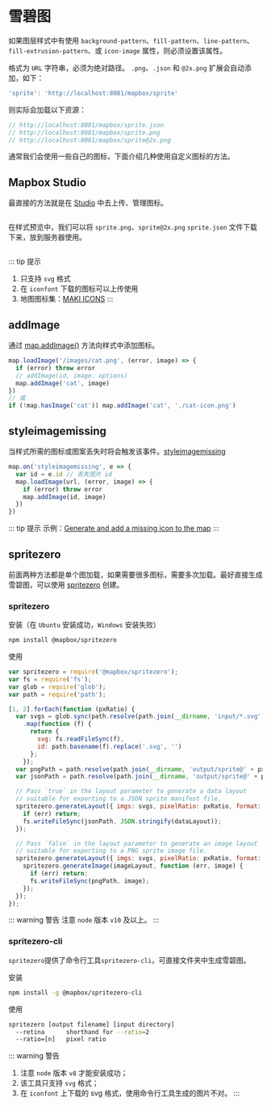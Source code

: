 # 雪碧图

如果图层样式中有使用 `background-pattern`、`fill-pattern`、`line-pattern`、`fill-extrusion-pattern`、或 `icon-image` 属性，则必须设置该属性。

格式为 `URL` 字符串，必须为绝对路径。 `.png`、`.json` 和 `@2x.png` 扩展会自动添加，如下：
``` js
'sprite': 'http://localhost:8081/mapbox/sprite'
```
则实际会加载以下资源：
``` js
// http://localhost:8081/mapbox/sprite.json
// http://localhost:8081/mapbox/sprite.png
// http://localhost:8081/mapbox/sprite@2x.png 
```

通常我们会使用一些自己的图标，下面介绍几种使用自定义图标的方法。

## Mapbox Studio
最直接的方法就是在 [Studio](https://studio.mapbox.com/) 中去上传、管理图标。
<div align="center">
  <img :src="$withBase('/assets/images/sprite1.png')" width="580" />
</div>

在样式预览中，我们可以将 `sprite.png`、`sprite@2x.png` `sprite.json` 文件下载下来，放到服务器使用。

<div align="center">
  <img :src="$withBase('/assets/images/sprite2.png')" width="580" />
</div>

::: tip 提示
1. 只支持 `svg` 格式
2. 在 `iconfont` 下载的图标可以上传使用
3. 地图图标集：[MAKI ICONS](https://labs.mapbox.com/maki-icons/)
:::

## addImage
通过 [map.addImage()](https://docs.mapbox.com/mapbox-gl-js/api/#map#addimage) 方法向样式中添加图标。
``` js
map.loadImage('/images/cat.png', (error, image) => {
  if (error) throw error
  // addImage(id, image. options)
  map.addImage('cat', image)
})
// 或
if (!map.hasImage('cat')) map.addImage('cat', './cat-icon.png')
```
## styleimagemissing
当样式所需的图标或图案丢失时将会触发该事件。[styleimagemissing](https://docs.mapbox.com/mapbox-gl-js/api/#map.event:styleimagemissing)

``` js
map.on('styleimagemissing', e => {
  var id = e.id // 丢失图片 id
  map.loadImage(url, (error, image) => {
    if (error) throw error
    map.addImage(id, image)
  })
})
```

::: tip 提示
示例：[Generate and add a missing icon to the map](https://docs.mapbox.com/mapbox-gl-js/example/add-image-missing-generated/)
:::

## spritezero
前面两种方法都是单个图加载，如果需要很多图标，需要多次加载。最好直接生成雪碧图，可以使用 [spritezero](https://github.com/mapbox/spritezero) 创建。

### spritezero
安装（在 `Ubuntu` 安装成功，`Windows` 安装失败）
``` bash
npm install @mapbox/spritezero
```

使用

``` js
var spritezero = require('@mapbox/spritezero');
var fs = require('fs');
var glob = require('glob');
var path = require('path');

[1, 2].forEach(function (pxRatio) {
  var svgs = glob.sync(path.resolve(path.join(__dirname, 'input/*.svg')))
    .map(function (f) {
      return {
        svg: fs.readFileSync(f),
        id: path.basename(f).replace('.svg', '')
      };
    });
  var pngPath = path.resolve(path.join(__dirname, 'output/sprite@' + pxRatio + '.png'));
  var jsonPath = path.resolve(path.join(__dirname, 'output/sprite@' + pxRatio + '.json'));

  // Pass `true` in the layout parameter to generate a data layout
  // suitable for exporting to a JSON sprite manifest file.
  spritezero.generateLayout({ imgs: svgs, pixelRatio: pxRatio, format: true }, function (err, dataLayout) {
    if (err) return;
    fs.writeFileSync(jsonPath, JSON.stringify(dataLayout));
  });

  // Pass `false` in the layout parameter to generate an image layout
  // suitable for exporting to a PNG sprite image file.
  spritezero.generateLayout({ imgs: svgs, pixelRatio: pxRatio, format: false }, function (err, imageLayout) {
    spritezero.generateImage(imageLayout, function (err, image) {
      if (err) return;
      fs.writeFileSync(pngPath, image);
    });
  });
});
```

::: warning 警告
注意 `node` 版本 `v10` 及以上。
:::

### spritezero-cli
`spritezero`提供了命令行工具`spritezero-cli`，可直接文件夹中生成雪碧图。

安装
``` bash
npm install -g @mapbox/spritezero-cli
```

使用
``` bash
spritezero [output filename] [input directory]
  --retina      shorthand for --ratio=2
  --ratio=[n]   pixel ratio
```

::: warning 警告
1. 注意 `node` 版本 `v8` 才能安装成功；
2. 该工具只支持 `svg` 格式；
3. 在 `iconfont` 上下载的 svg 格式，使用命令行工具生成的图片不对。
:::
